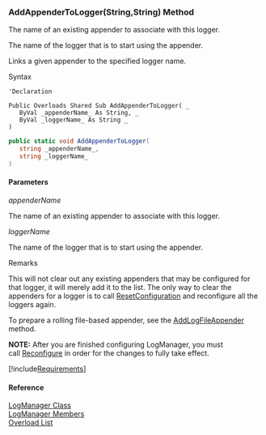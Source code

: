 ﻿### AddAppenderToLogger(String,String) Method

The name of an existing appender to associate with this logger.

The name of the logger that is to start using the appender.

Links a given appender to the specified logger name.

Syntax

```vbnet
'Declaration

Public Overloads Shared Sub AddAppenderToLogger( _
   ByVal _appenderName_ As String, _
   ByVal _loggerName_ As String _
) 
```

```csharp
public static void AddAppenderToLogger( 
   string _appenderName_,
   string _loggerName_
)
```

#### Parameters

_appenderName_

The name of an existing appender to associate with this logger.

_loggerName_

The name of the logger that is to start using the appender.

Remarks

This will not clear out any existing appenders that may be configured for that logger, it will merely add it to the list. The only way to clear the appenders for a logger is to call [ResetConfiguration](FChoice.Common~FChoice.Common.LogManager~ResetConfiguration.md) and reconfigure all the loggers again.

To prepare a rolling file-based appender, see the [AddLogFileAppender](FChoice.Common~FChoice.Common.LogManager~AddLogFileAppender.md) method.

**NOTE:** After you are finished configuring LogManager, you must call [Reconfigure](FChoice.Common~FChoice.Common.LogManager~Reconfigure.md) in order for the changes to fully take effect.

[!include[Requirements](../partials/requirements.md)]

#### Reference

[LogManager Class](FChoice.Common~FChoice.Common.LogManager.md)  
[LogManager Members](FChoice.Common~FChoice.Common.LogManager_members.md)  
[Overload List](FChoice.Common~FChoice.Common.LogManager~AddAppenderToLogger.md)